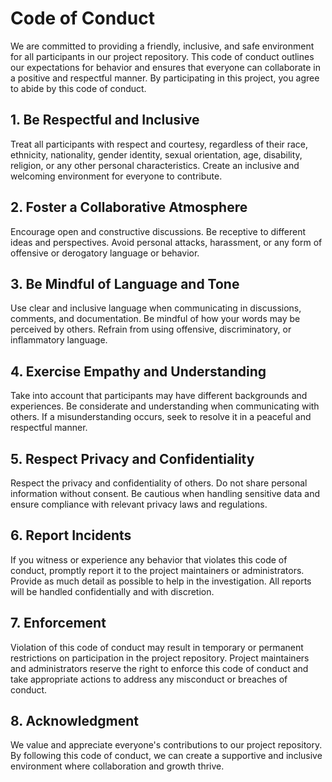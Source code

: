 # Code of Conduct

We are committed to providing a friendly, inclusive, and safe environment for all participants in our project repository. This code of conduct outlines our expectations for behavior and ensures that everyone can collaborate in a positive and respectful manner. By participating in this project, you agree to abide by this code of conduct.

## 1. Be Respectful and Inclusive

Treat all participants with respect and courtesy, regardless of their race, ethnicity, nationality, gender identity, sexual orientation, age, disability, religion, or any other personal characteristics. Create an inclusive and welcoming environment for everyone to contribute.

## 2. Foster a Collaborative Atmosphere

Encourage open and constructive discussions. Be receptive to different ideas and perspectives. Avoid personal attacks, harassment, or any form of offensive or derogatory language or behavior.

## 3. Be Mindful of Language and Tone

Use clear and inclusive language when communicating in discussions, comments, and documentation. Be mindful of how your words may be perceived by others. Refrain from using offensive, discriminatory, or inflammatory language.
## 4. Exercise Empathy and Understanding

Take into account that participants may have different backgrounds and experiences. Be considerate and understanding when communicating with others. If a misunderstanding occurs, seek to resolve it in a peaceful and respectful manner.

## 5. Respect Privacy and Confidentiality

Respect the privacy and confidentiality of others. Do not share personal information without consent. Be cautious when handling sensitive data and ensure compliance with relevant privacy laws and regulations.

## 6. Report Incidents

If you witness or experience any behavior that violates this code of conduct, promptly report it to the project maintainers or administrators. Provide as much detail as possible to help in the investigation. All reports will be handled confidentially and with discretion.

## 7. Enforcement

Violation of this code of conduct may result in temporary or permanent restrictions on participation in the project repository. Project maintainers and administrators reserve the right to enforce this code of conduct and take appropriate actions to address any misconduct or breaches of conduct.


## 8. Acknowledgment

We value and appreciate everyone's contributions to our project repository. By following this code of conduct, we can create a supportive and inclusive environment where collaboration and growth thrive.

